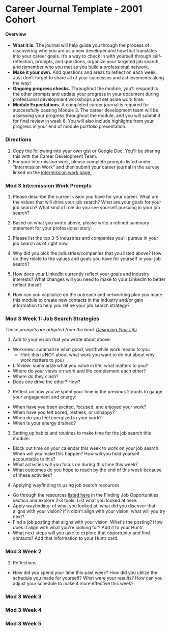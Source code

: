 # Career Journal Template - 2001 Cohort

#### Overview
* **What it is.** The journal will help guide you through the process of discovering who you are as a new developer and how that translates into your career goals.  It’s a way to check in with yourself through self-reflection, prompts, and questions, organize your targeted job search, and remember who you met as you build a professional network.   
* **Make it your own.** Add questions and areas to reflect on each week. Just don’t forget to share all of your successes and achievements along the way! 
* **Ongoing progress checks.** Throughout the module, you'll respond to the other prompts and update your progress in your document during professional development workshops and set aside work time. 
* **Module Expectations.** A completed career journal is required for successfully passing Module 3. The career development team will be assessing your progress throughout the module, and you will submit it for final review in week 6. You will also include highlights from your progress in your end of module portfolio presentation. 

### Directions
1. Copy the following into your own gist or Google Doc. You'll be sharing this with the Career Development Team. 
2. For your intermission work, please complete prompts listed under "Intermission Work" and then submit your career journal in the survey linked on the [intermission work page.](https://github.com/turingschool/career-development-curriculum/blob/master/module_three/pre_work.md)

### Mod 3 Intermission Work Prompts
1. Please describe the current vision you have for your career. What are the values that will drive your job search? What are your goals for your job search? What kind of role do you see yourself pursuing in your job search? 

2. Based on what you wrote above, please write a refined summary statement for your professional story:

3. Please list the top 3-5 industries and companies you'll pursue in your job search as of right now.

4. Why did you pick the industries/companies that you listed above? How do they relate to the values and goals you have for yourself in your job search?

5. How does your LinkedIn currently reflect your goals and industry interests? What changes will you need to make to your LinkedIn to better reflect these?

6. How can you capitalize on the outreach and networking plan you made this module to create new contacts in the industry and/or gain information to help you refine your job search strategy? 

### Mod 3 Week 1: Job Search Strategies
*These prompts are adapted from the book [Designing Your Life](https://bookshop.org/books/designing-your-life-how-to-build-a-well-lived-joyful-life/9781101875322)*
1. Add to your vision that you wrote about above:
* Workview: summarize what good, worthwhile work means to you 
    * Hint: this is NOT about what work you want to do but about why work matters to you)
* Lifeview: summarize what you value in life; what matters to you?
* Where do your views on work and life complement each other?
* Where do they clash?
* Does one drive the other? How?

2. Reflect on how you’ve spent your time in the previous 2 mods to gauge your engagement and energy:
* When have you been excited, focused, and enjoyed your work?
* When have you felt bored, restless, or unhappy?
* When do you feel energized in your work?
* When is your energy drained?

3. Setting up habits and routines to make time for the job search this module:
* Block out time on your calendar this week to work on your job search. When will you make this happen? How will you hold yourself accountable to this?
* What activities will you focus on during this time this week?
* What outcomes do you hope to reach by the end of this week because of these activities?

4. Applying wayfinding to using job search resources
* Go through the resources [listed here](https://github.com/turingschool/career-development-curriculum/blob/master/module-5/job_search_care_package.md#job-opportunities) in the Finding Job Opportunities section and explore 2-3 tools. List what you looked at here:
* Apply wayfinding: of what you looked at, what did you discover that aligns with your vision? If it didn't align with your vision, what will you try next?
* Find a job posting that aligns with your vision. What's the posting? How does it align with what you're looking for? Add it to your Huntr.
* What next steps will you take to explore that opportunity and find contacts? Add that information to your Huntr card.

### Mod 3 Week 2
1. Reflections:
* How did you spend your time this past week? How did you utilize the schedule you made for yourself? What were your results? How can you adjust your schedule to make it more effective this week? 


### Mod 3 Week 3

### Mod 3 Week 4

### Mod 3 Week 5
